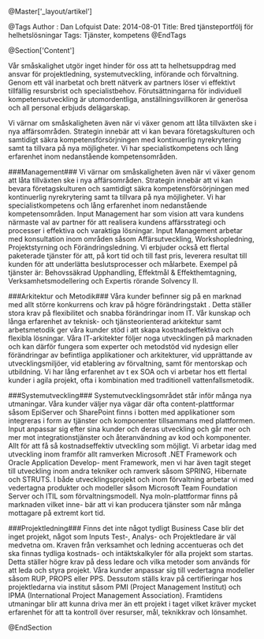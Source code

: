 @Master['_layout/artikel']

@Tags
Author : Dan Lofquist
Date: 2014-08-01
Title: Bred tjänsteportfölj för helhetslösningar
Tags: Tjänster, kompetens
@EndTags

@Section['Content']

Vår småskalighet utgör inget hinder för oss att ta helhetsuppdrag med ansvar för projektledning, systemutveckling, införande och förvaltning. Genom ett väl inarbetat och brett nätverk av partners löser vi effektivt tillfällig resursbrist och specialistbehov.
Förutsättningarna för individuell kompetensutveckling är utomordentliga, anställningsvillkoren är generösa och all personal erbjuds delägarskap.

Vi värnar om småskaligheten även när vi växer genom att låta tillväxten ske i nya affärsområden. Strategin innebär att vi kan bevara företagskulturen och samtidigt säkra kompetensförsörjningen med kontinuerlig nyrekrytering samt ta tillvara på nya möjligheter.
Vi har specialistkompetens och lång erfarenhet inom nedanstående kompetensområden.

###Management###
Vi värnar om småskaligheten även när vi växer genom att låta tillväxten ske i nya affärsområden. Strategin innebär att vi kan bevara företagskulturen och samtidigt säkra kompetensförsörjningen med kontinuerlig nyrekrytering samt ta tillvara på nya möjligheter.
Vi har specialistkompetens och lång erfarenhet inom nedanstående kompetensområden.
Input Management har som vision att vara kundens närmaste val av partner för att realisera kundens affärsstrategi och processer i effektiva och varaktiga lösningar. Input Management arbetar med konsultation inom områden såsom Affärsutveckling, Workshopledning, Projektstyrning och Förändringsledning. Vi erbjuder också ett flertal paketerade tjänster för att, på kort tid och till fast pris, leverera resultat till kunden för att underlätta beslutsprocesser och målarbete. Exempel på tjänster är: Behovssäkrad Upphandling, Effektmål & Effekthemtagning, Verksamhetsmodellering och Expertis rörande Solvency II.

###Arkitektur och Metodik###
Våra kunder befinner sig på en marknad med allt större konkurrens och krav på högre förändringstakt . Detta ställer stora krav på flexibilitet och snabba förändringar inom IT. Vår kunskap och långa erfarenhet av teknisk- och tjänsteorienterad arkitektur samt arbetsmetodik ger våra kunder stöd i att skapa kostnadseffektiva och flexibla lösningar.
Våra IT-arkitekter följer noga utvecklingen på marknaden och kan därför fungera som experter och metodstöd vid nydesign eller förändringar av befintliga applikationer och arkitekturer, vid upprättande av utvecklingsmiljöer, vid etablering av förvaltning, samt för mentorskap och utbildning. Vi har lång erfarenhet av t ex SOA och vi arbetar hos ett flertal kunder i agila projekt, ofta i kombination med traditionell vattenfallsmetodik.

###Systemutveckling###
Systemutvecklingsområdet står inför många nya utmaningar. Våra kunder väljer nya vägar där ofta content-plattformar såsom EpiServer och SharePoint finns i botten med applikationer som integreras i form av tjänster och komponenter tillsammans med plattformen. Input anpassar sig efter sina kunder och deras utveckling och går mer och mer mot integrationstjänster och återanvändning av kod och komponenter. Allt för att få så kostnadseffektiv utveckling som möjligt.
Vi arbetar idag med utveckling inom framför allt ramverken Microsoft .NET Framework och Oracle Application Develop- ment Framework, men vi har även tagit steget till utveckling inom andra tekniker och ramverk såsom SPRING, Hibernate och STRUTS. I både utvecklingsprojekt och inom förvaltning arbetar vi med vedertagna produkter och modeller såsom Microsoft Team Foundation Server och ITIL som förvaltningsmodell. Nya moln-plattformar finns på marknaden vilket inne- bär att vi kan producera tjänster som når många mottagare på extremt kort tid.

###Projektledning###
Finns det inte något tydligt Business Case blir det inget projekt, något som Inputs Test-, Analys- och Projektledare är väl medvetna om. Kraven från verksamhet och ledning accentueras och det ska finnas tydliga kostnads- och intäktskalkyler för alla projekt som startas. Detta ställer högre krav på dess ledare och vilka metoder som används för att leda och styra projekt. Våra kunder anpassar sig till vedertagna modeller såsom RUP, PROPS eller PPS. Dessutom ställs krav på certifieringar hos projektledarna via institut såsom PMI (Project Management Institut) och IPMA (International Project Management Association). Framtidens utmaningar blir att kunna driva mer än ett projekt i taget vilket kräver mycket erfarenhet för att ta kontroll över resurser, mål, teknikkrav och lönsamhet.

@EndSection
